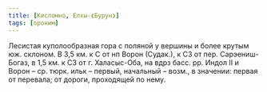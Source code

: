 ```yaml
---
title: [Кисломно, Елхы-❮Бурун❯]
tags: [ороним]
---
```


Лесистая куполообразная гора с поляной у вершины и более крутым юж. склоном. В
3,5 км. к С от нп Ворон (Судак.), к СЗ от пер. Сарэениш-Богаз, в 1,5 км. к СЗ от
г. Халасыс-Оба, на вдрз басс. рр. Индол II и Ворон – ср. тюрк. ильк – первый,
начальный – возм., в значении: первая от перевала; от дороги, проходящей по
нему.
